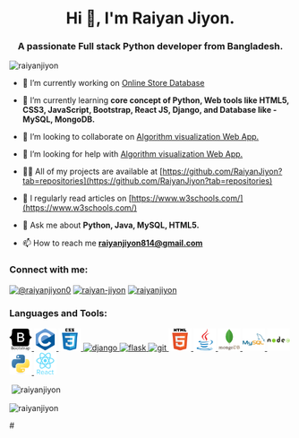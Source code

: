 <h1 align="center">Hi 👋, I'm Raiyan Jiyon.</h1>
<h3 align="center">A passionate Full stack Python developer from Bangladesh.</h3>

<p align="left"> <img src="https://komarev.com/ghpvc/?username=raiyanjiyon&label=Profile%20views&color=0e75b6&style=flat" alt="raiyanjiyon" /> </p>

- 🔭 I’m currently working on [Online Store Database](https://github.com/RaiyanJiyon/Online-Store-Database)

- 🌱 I’m currently learning **core concept of Python, Web tools like HTML5, CSS3, JavaScript, Bootstrap, React JS, Django, and Database like - MySQL, MongoDB.**

- 👯 I’m looking to collaborate on [Algorithm visualization Web App.](https://github.com/RaiyanJiyon/Algorithm-visualization-Web-App)

- 🤝 I’m looking for help with [Algorithm visualization Web App.](https://github.com/RaiyanJiyon/Algorithm-visualization-Web-App)

- 👨‍💻 All of my projects are available at [https://github.com/RaiyanJiyon?tab=repositories](https://github.com/RaiyanJiyon?tab=repositories)

- 📝 I regularly read articles on [https://www.w3schools.com/](https://www.w3schools.com/)

- 💬 Ask me about **Python, Java, MySQL, HTML5.**

- 📫 How to reach me **raiyanjiyon814@gmail.com**

<h3 align="left">Connect with me:</h3>
<p align="left">
<a href="https://twitter.com/@raiyanjiyon0" target="blank"><img align="center" src="https://raw.githubusercontent.com/rahuldkjain/github-profile-readme-generator/master/src/images/icons/Social/twitter.svg" alt="@raiyanjiyon0" height="30" width="40" /></a>
<a href="https://linkedin.com/in/raiyan-jiyon" target="blank"><img align="center" src="https://raw.githubusercontent.com/rahuldkjain/github-profile-readme-generator/master/src/images/icons/Social/linked-in-alt.svg" alt="raiyan-jiyon" height="30" width="40" /></a>
<a href="https://www.leetcode.com/raiyanjiyon" target="blank"><img align="center" src="https://raw.githubusercontent.com/rahuldkjain/github-profile-readme-generator/master/src/images/icons/Social/leet-code.svg" alt="raiyanjiyon" height="30" width="40" /></a>
</p>

<h3 align="left">Languages and Tools:</h3>
<p align="left"> <a href="https://getbootstrap.com" target="_blank" rel="noreferrer"> <img src="https://raw.githubusercontent.com/devicons/devicon/master/icons/bootstrap/bootstrap-plain-wordmark.svg" alt="bootstrap" width="40" height="40"/> </a> <a href="https://www.cprogramming.com/" target="_blank" rel="noreferrer"> <img src="https://raw.githubusercontent.com/devicons/devicon/master/icons/c/c-original.svg" alt="c" width="40" height="40"/> </a> <a href="https://www.w3schools.com/css/" target="_blank" rel="noreferrer"> <img src="https://raw.githubusercontent.com/devicons/devicon/master/icons/css3/css3-original-wordmark.svg" alt="css3" width="40" height="40"/> </a> <a href="https://www.djangoproject.com/" target="_blank" rel="noreferrer"> <img src="https://cdn.worldvectorlogo.com/logos/django.svg" alt="django" width="40" height="40"/> </a> <a href="https://flask.palletsprojects.com/" target="_blank" rel="noreferrer"> <img src="https://www.vectorlogo.zone/logos/pocoo_flask/pocoo_flask-icon.svg" alt="flask" width="40" height="40"/> </a> <a href="https://git-scm.com/" target="_blank" rel="noreferrer"> <img src="https://www.vectorlogo.zone/logos/git-scm/git-scm-icon.svg" alt="git" width="40" height="40"/> </a> <a href="https://www.w3.org/html/" target="_blank" rel="noreferrer"> <img src="https://raw.githubusercontent.com/devicons/devicon/master/icons/html5/html5-original-wordmark.svg" alt="html5" width="40" height="40"/> </a> <a href="https://www.java.com" target="_blank" rel="noreferrer"> <img src="https://raw.githubusercontent.com/devicons/devicon/master/icons/java/java-original.svg" alt="java" width="40" height="40"/> </a> <a href="https://www.mongodb.com/" target="_blank" rel="noreferrer"> <img src="https://raw.githubusercontent.com/devicons/devicon/master/icons/mongodb/mongodb-original-wordmark.svg" alt="mongodb" width="40" height="40"/> </a> <a href="https://www.mysql.com/" target="_blank" rel="noreferrer"> <img src="https://raw.githubusercontent.com/devicons/devicon/master/icons/mysql/mysql-original-wordmark.svg" alt="mysql" width="40" height="40"/> </a> <a href="https://nodejs.org" target="_blank" rel="noreferrer"> <img src="https://raw.githubusercontent.com/devicons/devicon/master/icons/nodejs/nodejs-original-wordmark.svg" alt="nodejs" width="40" height="40"/> </a> <a href="https://www.python.org" target="_blank" rel="noreferrer"> <img src="https://raw.githubusercontent.com/devicons/devicon/master/icons/python/python-original.svg" alt="python" width="40" height="40"/> </a> <a href="https://reactjs.org/" target="_blank" rel="noreferrer"> <img src="https://raw.githubusercontent.com/devicons/devicon/master/icons/react/react-original-wordmark.svg" alt="react" width="40" height="40"/> </a> </p>

<p>&nbsp;<img align="center" src="https://github-readme-stats.vercel.app/api?username=raiyanjiyon&show_icons=true&locale=en" alt="raiyanjiyon" /></p>

<p><img align="center" src="https://github-readme-streak-stats.herokuapp.com/?user=raiyanjiyon&" alt="raiyanjiyon" /></p>
#
